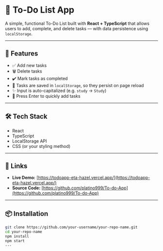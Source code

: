 # 📝 To-Do List App

A simple, functional To-Do List built with **React + TypeScript** that allows users to add, complete, and delete tasks — with data persistence using `localStorage`.

---

## 🚀 Features

- ✅ Add new tasks
- 🗑️ Delete tasks
- ✔️ Mark tasks as completed
- 💾 Tasks are saved in `localStorage`, so they persist on page reload
- ✨ Input is auto-capitalized (e.g. `study` → `Study`)
- 🔁 Press Enter to quickly add tasks

---

## 🛠️ Tech Stack

- React
- TypeScript
- LocalStorage API
- CSS (or your styling method)

---
## 🔗 Links

- **Live Demo:** [https://todoapp-eta-hazel.vercel.app/](https://todoapp-eta-hazel.vercel.app/)
- **Source Code:** [https://github.com/platino999/To-do-App](https://github.com/platino999/To-do-App)

---
## 📦 Installation

```bash
git clone https://github.com/your-username/your-repo-name.git
cd your-repo-name
npm install
npm start
---


